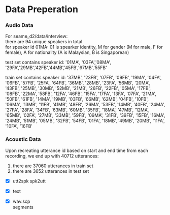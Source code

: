 # Data Preperation

### Audio Data  

For seame_d2/data/interview:    
there are 94 unique speakers in total  
for speaker id 01MA: 01 is spearker identity, M for gender (M for male, F for female), A for nationality (A is Malaysian, B is Singaporean)     

test set contains speaker id: '01MA', '03FA','08MA', '29FA','29MB','42FB','44MB','45FB','67MB','55FB'   

train set contains speaker id: '37MB', '23FB', '07FB', '09FB', '19MA', '04FA', '06FB', '57FB', '25FA', '64FB', '36MB', '28MB', '23FA', '56MB', '20MA', '43FB', '25MB', '30MB', '52MB', '21MB', '26FB', '22FB', '05MA', '17FB', '08FB', '22MA', '58FB', '12FA', '46FB', '15FA', '17FA', '13FA', '07FA', '21MA', '50FB', '61FB', '14MA', '19MB', '03FB', '66MB', '62MB', '04FB', '10FB', '06MA', '13MB', '11FB', '41MB', '48FB', '26MA', '53FB', '14MB', '40FB', '24MA', '27FA', '28FA', '34FB', '63MB', '60MB', '35FB', '18MA', '47MB', '12MA', '65MB', '02FA', '27MB', '33MB', '59FB', '09MA', '31FB', '39FB', '15FB', '16MA', '24MB', '51MB', '05MB', '32FB', '54FB', '01FA', '18MB', '49MB', '20MB', '11FA', '10FA', '16FB'

### Acoustic Data

Upon recreating utterance id based on start and end time from each recording, we end up with 40712 utterances:
1. there are 37060 utterances in train set  
2. there are 3652 utterances in test set  

- [x] utt2spk 
spk2utt  
- [x] text   
- [x] wav.scp  
segments    

